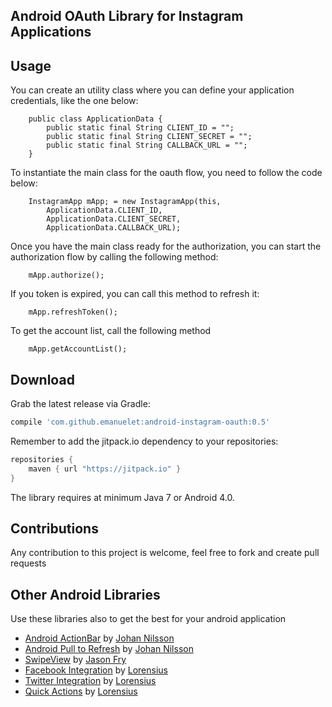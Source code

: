 Android OAuth Library for Instagram Applications
---------------

## Usage

You can create an utility class where you can define your application credentials, like the one below:

		public class ApplicationData {
			public static final String CLIENT_ID = "";
			public static final String CLIENT_SECRET = "";
			public static final String CALLBACK_URL = "";
		}

To instantiate the main class for the oauth flow, you need to follow the code below:

		InstagramApp mApp; = new InstagramApp(this,
			ApplicationData.CLIENT_ID,
			ApplicationData.CLIENT_SECRET,
			ApplicationData.CALLBACK_URL);

Once you have the main class ready for the authorization, you can start the authorization flow by calling the following method:

		mApp.authorize();

If you token is expired, you can call this method to refresh it:

		mApp.refreshToken();

To get the account list, call the following method

		mApp.getAccountList();

Download
--------

Grab the latest release via Gradle:
```groovy
compile 'com.github.emanuelet:android-instagram-oauth:0.5'
```

Remember to add the jitpack.io dependency to your repositories:
```groovy
repositories {
    maven { url "https://jitpack.io" }
}
```

The library requires at minimum Java 7 or Android 4.0.

## Contributions

Any contribution to this project is welcome, feel free to fork and create pull requests

## Other Android Libraries

Use these libraries also to get the best for your android application

* [Android ActionBar](https://github.com/johannilsson/android-actionbar) by [Johan Nilsson](https://github.com/johannilsson)
* [Android Pull to Refresh](https://github.com/johannilsson/android-pulltorefresh) by [Johan Nilsson](https://github.com/johannilsson)
* [SwipeView](https://github.com/fry15/uk.co.jasonfry.android.tools) by [Jason Fry](https://github.com/fry15)
* [Facebook Integration](https://github.com/lorensiuswlt/AndroidFacebook) by [Lorensius](https://github.com/lorensiuswlt)
* [Twitter Integration](https://github.com/lorensiuswlt/AndroidTwitter) by [Lorensius](https://github.com/lorensiuswlt)
* [Quick Actions](https://github.com/lorensiuswlt/NewQuickAction) by [Lorensius](https://github.com/lorensiuswlt)
